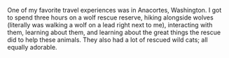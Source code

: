 One of my favorite travel experiences was in Anacortes, Washington. I got to spend three hours on a wolf rescue reserve, hiking alongside wolves (literally was walking a wolf on a lead right next to me), interacting with them, learning about them, and learning about the great things the rescue did to help these animals. They also had a lot of rescued wild cats; all equally adorable. 
